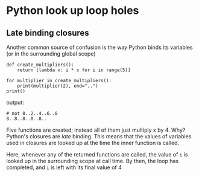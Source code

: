 Python look up loop holes
=========================

Late binding closures
---------------------

Another common source of confusion is the way Python binds its variables
(or in the surrounding global scope)

``` {.python}
def create_multipliers():
    return [lambda x: i * x for i in range(5)]

for multiplier in create_multipliers():
    print(multiplier(2), end="..")
print()
```

output:

``` {.example}
# not 0..2..4..6..8
8..8..8..8..8..
```

Five functions are created; instead all of them just multiply x by 4.
Why? Python\'s closures are *late* binding. This means that the values
of variables used in closures are looked up at the time the inner
function is called.

Here, whenever any of the returned functions are called, the value of
`i` is looked up in the surrounding scope at call time. By then, the
loop has completed, and `i` is left with its final value of 4
